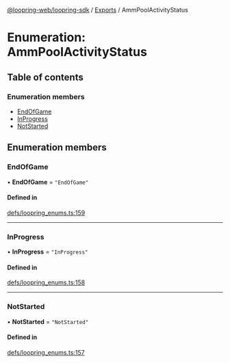 [@loopring-web/loopring-sdk](../README.md) / [Exports](../modules.md) / AmmPoolActivityStatus

# Enumeration: AmmPoolActivityStatus

## Table of contents

### Enumeration members

- [EndOfGame](AmmPoolActivityStatus.md#endofgame)
- [InProgress](AmmPoolActivityStatus.md#inprogress)
- [NotStarted](AmmPoolActivityStatus.md#notstarted)

## Enumeration members

### EndOfGame

• **EndOfGame** = `"EndOfGame"`

#### Defined in

[defs/loopring_enums.ts:159](https://github.com/Loopring/loopring_sdk/blob/ee2acc4/src/defs/loopring_enums.ts#L159)

___

### InProgress

• **InProgress** = `"InProgress"`

#### Defined in

[defs/loopring_enums.ts:158](https://github.com/Loopring/loopring_sdk/blob/ee2acc4/src/defs/loopring_enums.ts#L158)

___

### NotStarted

• **NotStarted** = `"NotStarted"`

#### Defined in

[defs/loopring_enums.ts:157](https://github.com/Loopring/loopring_sdk/blob/ee2acc4/src/defs/loopring_enums.ts#L157)
